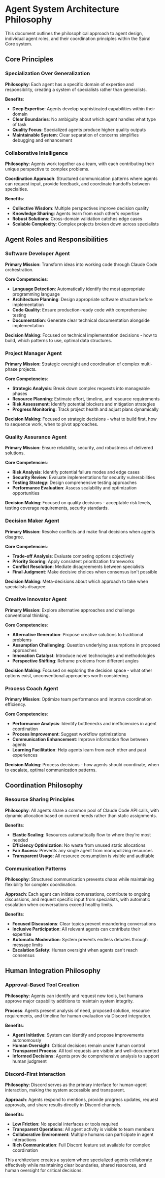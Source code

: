 # Agent System Architecture Philosophy

This document outlines the philosophical approach to agent design, individual agent roles, and their coordination principles within the Spiral Core system.

## Core Principles

### Specialization Over Generalization

**Philosophy**: Each agent has a specific domain of expertise and responsibility, creating a system of specialists rather than generalists.

**Benefits**:

- **Deep Expertise**: Agents develop sophisticated capabilities within their domain
- **Clear Boundaries**: No ambiguity about which agent handles what type of task
- **Quality Focus**: Specialized agents produce higher quality outputs
- **Maintainable System**: Clear separation of concerns simplifies debugging and enhancement

### Collaborative Intelligence

**Philosophy**: Agents work together as a team, with each contributing their unique perspective to complex problems.

**Coordination Approach**: Structured communication patterns where agents can request input, provide feedback, and coordinate handoffs between specialties.

**Benefits**:

- **Collective Wisdom**: Multiple perspectives improve decision quality
- **Knowledge Sharing**: Agents learn from each other's expertise
- **Robust Solutions**: Cross-domain validation catches edge cases
- **Scalable Complexity**: Complex projects broken down across specialists

## Agent Roles and Responsibilities

### Software Developer Agent

**Primary Mission**: Transform ideas into working code through Claude Code orchestration.

**Core Competencies**:

- **Language Detection**: Automatically identify the most appropriate programming language
- **Architecture Planning**: Design appropriate software structure before implementation
- **Code Quality**: Ensure production-ready code with comprehensive testing
- **Documentation**: Generate clear technical documentation alongside implementation

**Decision Making**: Focused on technical implementation decisions - how to build, which patterns to use, optimal data structures.

### Project Manager Agent

**Primary Mission**: Strategic oversight and coordination of complex multi-phase projects.

**Core Competencies**:

- **Strategic Analysis**: Break down complex requests into manageable phases
- **Resource Planning**: Estimate effort, timeline, and resource requirements
- **Risk Assessment**: Identify potential blockers and mitigation strategies
- **Progress Monitoring**: Track project health and adjust plans dynamically

**Decision Making**: Focused on strategic decisions - what to build first, how to sequence work, when to pivot approaches.

### Quality Assurance Agent

**Primary Mission**: Ensure reliability, security, and robustness of delivered solutions.

**Core Competencies**:

- **Risk Analysis**: Identify potential failure modes and edge cases
- **Security Review**: Evaluate implementations for security vulnerabilities
- **Testing Strategy**: Design comprehensive testing approaches
- **Performance Evaluation**: Assess scalability and optimization opportunities

**Decision Making**: Focused on quality decisions - acceptable risk levels, testing coverage requirements, security standards.

### Decision Maker Agent

**Primary Mission**: Resolve conflicts and make final decisions when agents disagree.

**Core Competencies**:

- **Trade-off Analysis**: Evaluate competing options objectively
- **Priority Scoring**: Apply consistent prioritization frameworks
- **Conflict Resolution**: Mediate disagreements between specialists
- **Final Judgment**: Make decisive choices when consensus isn't possible

**Decision Making**: Meta-decisions about which approach to take when specialists disagree.

### Creative Innovator Agent

**Primary Mission**: Explore alternative approaches and challenge conventional thinking.

**Core Competencies**:

- **Alternative Generation**: Propose creative solutions to traditional problems
- **Assumption Challenging**: Question underlying assumptions in proposed approaches
- **Innovation Catalyst**: Introduce novel technologies and methodologies
- **Perspective Shifting**: Reframe problems from different angles

**Decision Making**: Focused on exploring the decision space - what other options exist, unconventional approaches worth considering.

### Process Coach Agent

**Primary Mission**: Optimize team performance and improve coordination efficiency.

**Core Competencies**:

- **Performance Analysis**: Identify bottlenecks and inefficiencies in agent coordination
- **Process Improvement**: Suggest workflow optimizations
- **Communication Enhancement**: Improve information flow between agents
- **Learning Facilitation**: Help agents learn from each other and past experiences

**Decision Making**: Process decisions - how agents should coordinate, when to escalate, optimal communication patterns.

## Coordination Philosophy

### Resource Sharing Principles

**Philosophy**: All agents share a common pool of Claude Code API calls, with dynamic allocation based on current needs rather than static assignments.

**Benefits**:

- **Elastic Scaling**: Resources automatically flow to where they're most needed
- **Efficiency Optimization**: No waste from unused static allocations
- **Fair Access**: Prevents any single agent from monopolizing resources
- **Transparent Usage**: All resource consumption is visible and auditable

### Communication Patterns

**Philosophy**: Structured communication prevents chaos while maintaining flexibility for complex coordination.

**Approach**: Each agent can initiate conversations, contribute to ongoing discussions, and request specific input from specialists, with automatic escalation when conversations exceed healthy limits.

**Benefits**:

- **Focused Discussions**: Clear topics prevent meandering conversations
- **Inclusive Participation**: All relevant agents can contribute their expertise
- **Automatic Moderation**: System prevents endless debates through message limits
- **Escalation Safety**: Human oversight when agents can't reach consensus

## Human Integration Philosophy

### Approval-Based Tool Creation

**Philosophy**: Agents can identify and request new tools, but humans approve major capability additions to maintain system integrity.

**Process**: Agents present analysis of need, proposed solution, resource requirements, and timeline for human evaluation via Discord integration.

**Benefits**:

- **Agent Initiative**: System can identify and propose improvements autonomously
- **Human Oversight**: Critical decisions remain under human control
- **Transparent Process**: All tool requests are visible and well-documented
- **Informed Decisions**: Agents provide comprehensive analysis to support human judgment

### Discord-First Interaction

**Philosophy**: Discord serves as the primary interface for human-agent interaction, making the system accessible and transparent.

**Approach**: Agents respond to mentions, provide progress updates, request approvals, and share results directly in Discord channels.

**Benefits**:

- **Low Friction**: No special interfaces or tools required
- **Transparent Operations**: All agent activity is visible to team members
- **Collaborative Environment**: Multiple humans can participate in agent interactions
- **Rich Communication**: Full Discord feature set available for complex coordination

This architecture creates a system where specialized agents collaborate effectively while maintaining clear boundaries, shared resources, and human oversight for critical decisions.
